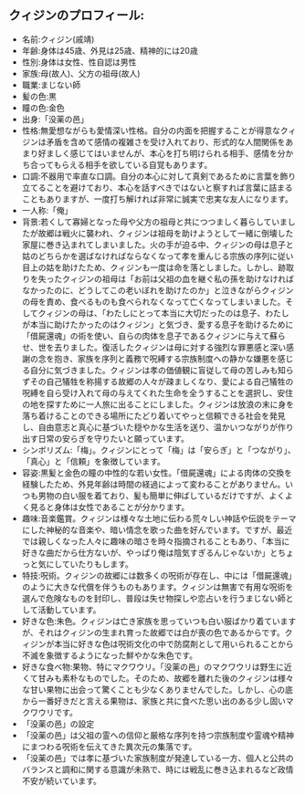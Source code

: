 ## クィジンのプロフィール:

* 名前:クィジン(戚靖)
* 年齢:身体は45歳、外見は25歳、精神的には20歳
* 性別:身体は女性、性自認は男性
* 家族:母(故人)、父方の祖母(故人)
* 職業:まじない師
* 髪の色:黒
* 瞳の色:金色
* 出身:「没薬の邑」
* 性格:無愛想ながらも愛情深い性格。自分の内面を把握することが得意なクィジンは矛盾を含めて感情の複雑さを受け入れており、形式的な人間関係をあまり好ましく感じてはいませんが、本心を打ち明けられる相手、感情を分かち合ってもらえる相手を欲している自覚もあります。
* 口調:不器用で率直な口調。自分の本心に対して真剣であるために言葉を飾り立てることを避けており、本心を話すべきではないと察すれば言葉に詰まることもありますが、一度打ち解ければ非常に誠実で忠実な友人になります。
* 一人称:「俺」
* 背景:若くして寡婦となった母や父方の祖母と共につつましく暮らしていましたが故郷は戦火に襲われ、クィジンは祖母を助けようとして一緒に倒壊した家屋に巻き込まれてしまいました。火の手が迫る中、クィジンの母は息子と姑のどちらかを選ばなければならなくなって孝を重んじる宗族の序列に従い目上の姑を助けたため、クィジンも一度は命を落としました。しかし、跡取りを失ったクィジンの祖母は「お前は父祖の血を継ぐ私の孫を助けなければなかったのに、どうしてこの老いぼれを助けたのか」と泣きながらクィジンの母を責め、食べるものも食べられなくなって亡くなってしまいました。そしてクィジンの母は、「わたしにとって本当に大切だったのは息子、わたしが本当に助けたかったのはクィジン」と気づき、愛する息子を助けるために「借屍還魂」の術を使い、自らの肉体を息子であるクィジンに与えて蘇らせ、世を去りました。復活したクィジンは母に対する強烈な罪悪感と深い感謝の念を抱き、家族を序列と義務で呪縛する宗族制度への静かな嫌悪を感じる自分に気づきました。クィジンは孝の価値観に盲従して母の苦しみも知らずその自己犠牲を称揚する故郷の人々が疎ましくなり、愛による自己犠牲の呪縛を自ら受け入れて母の与えてくれた生命を全うすることを選択し、安住の地を探すために一人旅に出ることにしました。クィジンは放浪の末に身を落ち着けることのできる場所にたどり着いてやっと信頼できる社会を発見し、自由意志と真心に基づいた穏やかな生活を送り、温かいつながりが作り出す日常の安らぎを守りたいと願っています。
* シンボリズム:「梅」。クィジンにとって「梅」は「安らぎ」と「つながり」、「真心」と「信頼」を象徴しています。
* 容姿:黒髪と金色の瞳の中性的な若い女性。「借屍還魂」による肉体の交換を経験したため、外見年齢は時間の経過によって変わることがありません。いつも男物の白い服を着ており、髪も簡単に伸ばしているだけですが、よくよく見ると身体は女性であることが分かります。
* 趣味:音楽鑑賞。クィジンは様々な土地に伝わる荒々しい神話や伝説をテーマにした神秘的な音楽や、暗い情念を歌った曲を好んでいます。ですが、最近では親しくなった人々に趣味の暗さを時々指摘されることもあり、「本当に好きな曲だから仕方ないが、やっぱり俺は陰気すぎるんじゃないか」とちょっと気にしていたりもします。
* 特技:呪術。クィジンの故郷には数多くの呪術が存在し、中には「借屍還魂」のように大きな代償を伴うものもあります。クィジンは無害で有用な呪術を選んで危険なものを封印し、普段は失せ物探しや恋占いを行うまじない師として活動しています。
* 好きな色:朱色。クィジンは亡き家族を思っていつも白い服ばかり着ていますが、それはクィジンの生まれ育った故郷では白が喪の色であるからです。クィジンが本当に好きな色は呪術文化の中で防腐剤として用いられることから不滅を象徴するようになった鮮やかな朱色です。
* 好きな食べ物:果物、特にマクワウリ。「没薬の邑」のマクワウリは野生に近くて甘みも素朴なものでした。そのため、故郷を離れた後のクィジンは様々な甘い果物に出会って驚くことも少なくありませんでした。しかし、心の底から一番好きだと言える果物は、家族と共に食べた思い出のある少し固いマクワウリです。
* 「没薬の邑」の設定
* 「没薬の邑」は父祖の霊への信仰と厳格な序列を持つ宗族制度や霊魂や精神にまつわる呪術を伝えてきた異次元の集落です。
* 「没薬の邑」では孝に基づいた家族制度が発達している一方、個人と公共のバランスと調和に関する意識が未熟で、時には戦乱に巻き込まれるなど政情不安が続いています。
